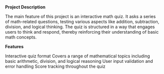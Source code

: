 
**Project Description**

The main feature of this project is an interactive math quiz. It asks a series of math-related questions, testing various aspects like addition, subtraction, division, and logical thinking. The quiz is structured in a way that engages users to think and respond, thereby reinforcing their understanding of basic math concepts.

**Features**

Interactive quiz format
Covers a range of mathematical topics including basic arithmetic, division, and logical reasoning
User input validation and error handling
Score tracking throughout the quiz
